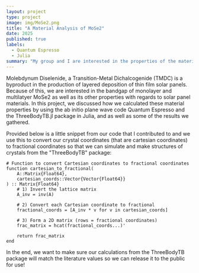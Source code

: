 ```yaml
---
layout: project
type: project
image: img/MoSe2.png
title: "A Material Analysis of MoSe2"
date: 2025
published: true
labels:
  - Quantum Espresso
  - Julia
summary: "My group and I are interested in the properties of the material MoSe2 regarding to solar panel materials, and we discuss our calculations and the results."
---
```


Molebdynum Diselenide, a Transition-Metal Dichalcogenide (TMDC) is a byproduct in the production of layered deposition of thin film solar panels. Because of this, we are interested in the bandgap of monolayer and multilatyer MoSe2 as well as its other properties with regards to solar panel materials. In this project, we discussed how we calculated these material properties by using the ab initio plane wave code Quantum Espresso and the ThreeBodyTB.jl package in Julia, and as well as some of the results we gathered.

Provided below is a little snippet from our code that I contributed to and we use this to convert our crystal coordinates (that are cartesian coordinates) to fractional coordinates so that we can simulate and make structures of crystals from the "ThreeBodyTB" package:

```
# Function to convert Cartesian coordinates to fractional coordinates
function cartesian_to_fractional(
    A::Matrix{Float64},
    cartesian_coords::Vector{Vector{Float64}}
) :: Matrix{Float64}
    # 1) Invert the lattice matrix
    A_inv = inv(A)
    
    # 2) Convert each Cartesian coordinate to fractional
    fractional_coords = [A_inv * v for v in cartesian_coords]
    
    # 3) Form a 2D matrix (rows = fractional coordinates)
    frac_matrix = hcat(fractional_coords...)'
    
    return frac_matrix
end
```

In the end, we want to make sure our calculations from the ThreeBodyTB package will match the literature values so we can release it to the public for use! 
